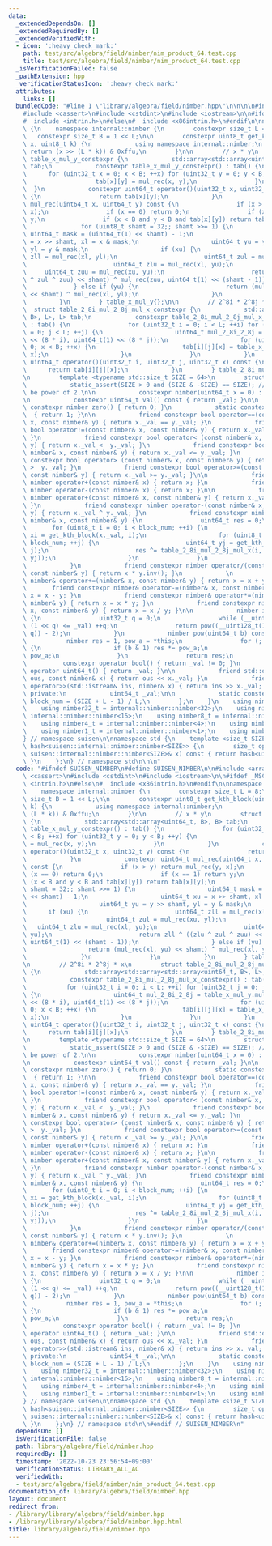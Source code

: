 ```yaml
---
data:
  _extendedDependsOn: []
  _extendedRequiredBy: []
  _extendedVerifiedWith:
  - icon: ':heavy_check_mark:'
    path: test/src/algebra/field/nimber/nim_product_64.test.cpp
    title: test/src/algebra/field/nimber/nim_product_64.test.cpp
  _isVerificationFailed: false
  _pathExtension: hpp
  _verificationStatusIcon: ':heavy_check_mark:'
  attributes:
    links: []
  bundledCode: "#line 1 \"library/algebra/field/nimber.hpp\"\n\n\n\n#include <array>\n\
    #include <cassert>\n#include <cstdint>\n#include <iostream>\n\n#ifdef _MSC_VER\n\
    #  include <intrin.h>\n#else\n#  include <x86intrin.h>\n#endif\n\nnamespace suisen\
    \ {\n    namespace internal::nimber {\n        constexpr size_t L = 8;\n     \
    \   constexpr size_t B = 1 << L;\n\n        constexpr uint8_t get_kth_block(uint64_t\
    \ x, uint8_t k) {\n            using namespace internal::nimber;\n           \
    \ return (x >> (L * k)) & 0xffu;\n        }\n\n        // x * y\n        struct\
    \ table_x_mul_y_constexpr {\n            std::array<std::array<uint64_t, B>, B>\
    \ tab;\n            constexpr table_x_mul_y_constexpr() : tab() {\n          \
    \      for (uint32_t x = 0; x < B; ++x) for (uint32_t y = 0; y < B; ++y) {\n \
    \                   tab[x][y] = mul_rec(x, y);\n                }\n          \
    \  }\n            constexpr uint64_t operator()(uint32_t x, uint32_t y) const\
    \ {\n                return tab[x][y];\n            }\n            constexpr uint64_t\
    \ mul_rec(uint64_t x, uint64_t y) const {\n                if (x > y) return mul_rec(y,\
    \ x);\n                if (x == 0) return 0;\n                if (x == 1) return\
    \ y;\n                if (x < B and y < B and tab[x][y]) return tab[x][y];\n \
    \               for (uint8_t shamt = 32;; shamt >>= 1) {\n                   \
    \ uint64_t mask = (uint64_t(1) << shamt) - 1;\n                    uint64_t xu\
    \ = x >> shamt, xl = x & mask;\n                    uint64_t yu = y >> shamt,\
    \ yl = y & mask;\n                    if (xu) {\n                        uint64_t\
    \ zll = mul_rec(xl, yl);\n                        uint64_t zul = mul_rec(xu, yl);\n\
    \                        uint64_t zlu = mul_rec(xl, yu);\n                   \
    \     uint64_t zuu = mul_rec(xu, yu);\n                        return zll ^ ((zlu\
    \ ^ zul ^ zuu) << shamt) ^ mul_rec(zuu, uint64_t(1) << (shamt - 1));\n       \
    \             } else if (yu) {\n                        return (mul_rec(xl, yu)\
    \ << shamt) ^ mul_rec(xl, yl);\n                    }\n                }\n   \
    \         }\n        } table_x_mul_y{};\n\n        // 2^8i * 2^8j * x\n      \
    \  struct table_2_8i_mul_2_8j_mul_x_constexpr {\n            std::array<std::array<std::array<uint64_t,\
    \ B>, L>, L> tab;\n            constexpr table_2_8i_mul_2_8j_mul_x_constexpr()\
    \ : tab() {\n                for (uint32_t i = 0; i < L; ++i) for (uint32_t j\
    \ = 0; j < L; ++j) {\n                    uint64_t mul_2_8i_2_8j = table_x_mul_y.mul_rec(uint64_t(1)\
    \ << (8 * i), uint64_t(1) << (8 * j));\n                    for (uint32_t x =\
    \ 0; x < B; ++x) {\n                        tab[i][j][x] = table_x_mul_y.mul_rec(mul_2_8i_2_8j,\
    \ x);\n                    }\n                }\n            }\n            constexpr\
    \ uint64_t operator()(uint32_t i, uint32_t j, uint32_t x) const {\n          \
    \      return tab[i][j][x];\n            }\n        } table_2_8i_mul_2_8j_mul_x{};\n\
    \n        template <typename std::size_t SIZE = 64>\n        struct nimber {\n\
    \            static_assert(SIZE > 0 and (SIZE & -SIZE) == SIZE); // SIZE must\
    \ be power of 2.\n\n            constexpr nimber(uint64_t x = 0) : _val(x) {}\n\
    \n            constexpr uint64_t val() const { return _val; }\n\n            static\
    \ constexpr nimber zero() { return 0; }\n            static constexpr nimber one()\
    \  { return 1; }\n\n            friend constexpr bool operator==(const nimber&\
    \ x, const nimber& y) { return x._val == y._val; }\n            friend constexpr\
    \ bool operator!=(const nimber& x, const nimber& y) { return x._val != y._val;\
    \ }\n            friend constexpr bool operator< (const nimber& x, const nimber&\
    \ y) { return x._val <  y._val; }\n            friend constexpr bool operator<=(const\
    \ nimber& x, const nimber& y) { return x._val <= y._val; }\n            friend\
    \ constexpr bool operator> (const nimber& x, const nimber& y) { return x._val\
    \ >  y._val; }\n            friend constexpr bool operator>=(const nimber& x,\
    \ const nimber& y) { return x._val >= y._val; }\n\n            friend constexpr\
    \ nimber operator+(const nimber& x) { return x; }\n            friend constexpr\
    \ nimber operator-(const nimber& x) { return x; }\n\n            friend constexpr\
    \ nimber operator+(const nimber& x, const nimber& y) { return x._val ^ y._val;\
    \ }\n            friend constexpr nimber operator-(const nimber& x, const nimber&\
    \ y) { return x._val ^ y._val; }\n            friend constexpr nimber operator*(const\
    \ nimber& x, const nimber& y) {\n                uint64_t res = 0;\n         \
    \       for (uint8_t i = 0; i < block_num; ++i) {\n                    uint64_t\
    \ xi = get_kth_block(x._val, i);\n                    for (uint8_t j = 0; j <\
    \ block_num; ++j) {\n                        uint64_t yj = get_kth_block(y._val,\
    \ j);\n                        res ^= table_2_8i_mul_2_8j_mul_x(i, j, table_x_mul_y(xi,\
    \ yj));\n                    }\n                }\n                return res;\n\
    \            }\n            friend constexpr nimber operator/(const nimber& x,\
    \ const nimber& y) { return x * y.inv(); }\n            \n            friend constexpr\
    \ nimber& operator+=(nimber& x, const nimber& y) { return x = x + y; }\n     \
    \       friend constexpr nimber& operator-=(nimber& x, const nimber& y) { return\
    \ x = x - y; }\n            friend constexpr nimber& operator*=(nimber& x, const\
    \ nimber& y) { return x = x * y; }\n            friend constexpr nimber& operator/=(nimber&\
    \ x, const nimber& y) { return x = x / y; }\n\n            nimber inv() const\
    \ {\n                uint32_t q = 0;\n                while (__uint128_t(1) <<\
    \ (1 << q) <= _val) ++q;\n                return pow((__uint128_t(1) << (1 <<\
    \ q)) - 2);\n            }\n            nimber pow(uint64_t b) const {\n     \
    \           nimber res = 1, pow_a = *this;\n                for (; b; b >>= 1)\
    \ {\n                    if (b & 1) res *= pow_a;\n                    pow_a *=\
    \ pow_a;\n                }\n                return res;\n            }\n\n  \
    \          constexpr operator bool() { return _val != 0; }\n            constexpr\
    \ operator uint64_t() { return _val; }\n\n            friend std::ostream& operator<<(std::ostream&\
    \ ous, const nimber& x) { return ous << x._val; }\n            friend std::istream&\
    \ operator>>(std::istream& ins, nimber& x) { return ins >> x._val; }\n       \
    \ private:\n            uint64_t _val;\n\n            static constexpr std::size_t\
    \ block_num = (SIZE + L - 1) / L;\n        };\n    }\n    using nimber64_t = internal::nimber::nimber<64>;\n\
    \    using nimber32_t = internal::nimber::nimber<32>;\n    using nimber16_t =\
    \ internal::nimber::nimber<16>;\n    using nimber8_t = internal::nimber::nimber<8>;\n\
    \    using nimber4_t = internal::nimber::nimber<4>;\n    using nimber2_t = internal::nimber::nimber<2>;\n\
    \    using nimber1_t = internal::nimber::nimber<1>;\n    using nimber = nimber64_t;\n\
    } // namespace suisen\n\nnamespace std {\n    template <size_t SIZE>\n    struct\
    \ hash<suisen::internal::nimber::nimber<SIZE>> {\n        size_t operator()(const\
    \ suisen::internal::nimber::nimber<SIZE>& x) const { return hash<uint64_t>()(x.val());\
    \ }\n    };\n} // namespace std\n\n\n"
  code: "#ifndef SUISEN_NIMBER\n#define SUISEN_NIMBER\n\n#include <array>\n#include\
    \ <cassert>\n#include <cstdint>\n#include <iostream>\n\n#ifdef _MSC_VER\n#  include\
    \ <intrin.h>\n#else\n#  include <x86intrin.h>\n#endif\n\nnamespace suisen {\n\
    \    namespace internal::nimber {\n        constexpr size_t L = 8;\n        constexpr\
    \ size_t B = 1 << L;\n\n        constexpr uint8_t get_kth_block(uint64_t x, uint8_t\
    \ k) {\n            using namespace internal::nimber;\n            return (x >>\
    \ (L * k)) & 0xffu;\n        }\n\n        // x * y\n        struct table_x_mul_y_constexpr\
    \ {\n            std::array<std::array<uint64_t, B>, B> tab;\n            constexpr\
    \ table_x_mul_y_constexpr() : tab() {\n                for (uint32_t x = 0; x\
    \ < B; ++x) for (uint32_t y = 0; y < B; ++y) {\n                    tab[x][y]\
    \ = mul_rec(x, y);\n                }\n            }\n            constexpr uint64_t\
    \ operator()(uint32_t x, uint32_t y) const {\n                return tab[x][y];\n\
    \            }\n            constexpr uint64_t mul_rec(uint64_t x, uint64_t y)\
    \ const {\n                if (x > y) return mul_rec(y, x);\n                if\
    \ (x == 0) return 0;\n                if (x == 1) return y;\n                if\
    \ (x < B and y < B and tab[x][y]) return tab[x][y];\n                for (uint8_t\
    \ shamt = 32;; shamt >>= 1) {\n                    uint64_t mask = (uint64_t(1)\
    \ << shamt) - 1;\n                    uint64_t xu = x >> shamt, xl = x & mask;\n\
    \                    uint64_t yu = y >> shamt, yl = y & mask;\n              \
    \      if (xu) {\n                        uint64_t zll = mul_rec(xl, yl);\n  \
    \                      uint64_t zul = mul_rec(xu, yl);\n                     \
    \   uint64_t zlu = mul_rec(xl, yu);\n                        uint64_t zuu = mul_rec(xu,\
    \ yu);\n                        return zll ^ ((zlu ^ zul ^ zuu) << shamt) ^ mul_rec(zuu,\
    \ uint64_t(1) << (shamt - 1));\n                    } else if (yu) {\n       \
    \                 return (mul_rec(xl, yu) << shamt) ^ mul_rec(xl, yl);\n     \
    \               }\n                }\n            }\n        } table_x_mul_y{};\n\
    \n        // 2^8i * 2^8j * x\n        struct table_2_8i_mul_2_8j_mul_x_constexpr\
    \ {\n            std::array<std::array<std::array<uint64_t, B>, L>, L> tab;\n\
    \            constexpr table_2_8i_mul_2_8j_mul_x_constexpr() : tab() {\n     \
    \           for (uint32_t i = 0; i < L; ++i) for (uint32_t j = 0; j < L; ++j)\
    \ {\n                    uint64_t mul_2_8i_2_8j = table_x_mul_y.mul_rec(uint64_t(1)\
    \ << (8 * i), uint64_t(1) << (8 * j));\n                    for (uint32_t x =\
    \ 0; x < B; ++x) {\n                        tab[i][j][x] = table_x_mul_y.mul_rec(mul_2_8i_2_8j,\
    \ x);\n                    }\n                }\n            }\n            constexpr\
    \ uint64_t operator()(uint32_t i, uint32_t j, uint32_t x) const {\n          \
    \      return tab[i][j][x];\n            }\n        } table_2_8i_mul_2_8j_mul_x{};\n\
    \n        template <typename std::size_t SIZE = 64>\n        struct nimber {\n\
    \            static_assert(SIZE > 0 and (SIZE & -SIZE) == SIZE); // SIZE must\
    \ be power of 2.\n\n            constexpr nimber(uint64_t x = 0) : _val(x) {}\n\
    \n            constexpr uint64_t val() const { return _val; }\n\n            static\
    \ constexpr nimber zero() { return 0; }\n            static constexpr nimber one()\
    \  { return 1; }\n\n            friend constexpr bool operator==(const nimber&\
    \ x, const nimber& y) { return x._val == y._val; }\n            friend constexpr\
    \ bool operator!=(const nimber& x, const nimber& y) { return x._val != y._val;\
    \ }\n            friend constexpr bool operator< (const nimber& x, const nimber&\
    \ y) { return x._val <  y._val; }\n            friend constexpr bool operator<=(const\
    \ nimber& x, const nimber& y) { return x._val <= y._val; }\n            friend\
    \ constexpr bool operator> (const nimber& x, const nimber& y) { return x._val\
    \ >  y._val; }\n            friend constexpr bool operator>=(const nimber& x,\
    \ const nimber& y) { return x._val >= y._val; }\n\n            friend constexpr\
    \ nimber operator+(const nimber& x) { return x; }\n            friend constexpr\
    \ nimber operator-(const nimber& x) { return x; }\n\n            friend constexpr\
    \ nimber operator+(const nimber& x, const nimber& y) { return x._val ^ y._val;\
    \ }\n            friend constexpr nimber operator-(const nimber& x, const nimber&\
    \ y) { return x._val ^ y._val; }\n            friend constexpr nimber operator*(const\
    \ nimber& x, const nimber& y) {\n                uint64_t res = 0;\n         \
    \       for (uint8_t i = 0; i < block_num; ++i) {\n                    uint64_t\
    \ xi = get_kth_block(x._val, i);\n                    for (uint8_t j = 0; j <\
    \ block_num; ++j) {\n                        uint64_t yj = get_kth_block(y._val,\
    \ j);\n                        res ^= table_2_8i_mul_2_8j_mul_x(i, j, table_x_mul_y(xi,\
    \ yj));\n                    }\n                }\n                return res;\n\
    \            }\n            friend constexpr nimber operator/(const nimber& x,\
    \ const nimber& y) { return x * y.inv(); }\n            \n            friend constexpr\
    \ nimber& operator+=(nimber& x, const nimber& y) { return x = x + y; }\n     \
    \       friend constexpr nimber& operator-=(nimber& x, const nimber& y) { return\
    \ x = x - y; }\n            friend constexpr nimber& operator*=(nimber& x, const\
    \ nimber& y) { return x = x * y; }\n            friend constexpr nimber& operator/=(nimber&\
    \ x, const nimber& y) { return x = x / y; }\n\n            nimber inv() const\
    \ {\n                uint32_t q = 0;\n                while (__uint128_t(1) <<\
    \ (1 << q) <= _val) ++q;\n                return pow((__uint128_t(1) << (1 <<\
    \ q)) - 2);\n            }\n            nimber pow(uint64_t b) const {\n     \
    \           nimber res = 1, pow_a = *this;\n                for (; b; b >>= 1)\
    \ {\n                    if (b & 1) res *= pow_a;\n                    pow_a *=\
    \ pow_a;\n                }\n                return res;\n            }\n\n  \
    \          constexpr operator bool() { return _val != 0; }\n            constexpr\
    \ operator uint64_t() { return _val; }\n\n            friend std::ostream& operator<<(std::ostream&\
    \ ous, const nimber& x) { return ous << x._val; }\n            friend std::istream&\
    \ operator>>(std::istream& ins, nimber& x) { return ins >> x._val; }\n       \
    \ private:\n            uint64_t _val;\n\n            static constexpr std::size_t\
    \ block_num = (SIZE + L - 1) / L;\n        };\n    }\n    using nimber64_t = internal::nimber::nimber<64>;\n\
    \    using nimber32_t = internal::nimber::nimber<32>;\n    using nimber16_t =\
    \ internal::nimber::nimber<16>;\n    using nimber8_t = internal::nimber::nimber<8>;\n\
    \    using nimber4_t = internal::nimber::nimber<4>;\n    using nimber2_t = internal::nimber::nimber<2>;\n\
    \    using nimber1_t = internal::nimber::nimber<1>;\n    using nimber = nimber64_t;\n\
    } // namespace suisen\n\nnamespace std {\n    template <size_t SIZE>\n    struct\
    \ hash<suisen::internal::nimber::nimber<SIZE>> {\n        size_t operator()(const\
    \ suisen::internal::nimber::nimber<SIZE>& x) const { return hash<uint64_t>()(x.val());\
    \ }\n    };\n} // namespace std\n\n#endif // SUISEN_NIMBER\n"
  dependsOn: []
  isVerificationFile: false
  path: library/algebra/field/nimber.hpp
  requiredBy: []
  timestamp: '2022-10-23 23:56:54+09:00'
  verificationStatus: LIBRARY_ALL_AC
  verifiedWith:
  - test/src/algebra/field/nimber/nim_product_64.test.cpp
documentation_of: library/algebra/field/nimber.hpp
layout: document
redirect_from:
- /library/library/algebra/field/nimber.hpp
- /library/library/algebra/field/nimber.hpp.html
title: library/algebra/field/nimber.hpp
---
```

